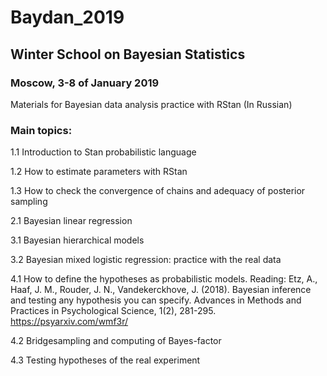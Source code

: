 # Baydan_2019
## Winter School on Bayesian Statistics 
### Moscow, 3-8 of January 2019

Materials for Bayesian data analysis practice with RStan (In Russian)

### Main topics:

1.1 Introduction to Stan probabilistic language

1.2 How to estimate parameters with RStan

1.3 How to check the convergence of chains and adequacy of posterior sampling

2.1 Bayesian linear regression

3.1 Bayesian hierarchical models

3.2 Bayesian mixed logistic regression: practice with the real data

4.1 How to define the hypotheses as probabilistic models. Reading: Etz, A., Haaf, J. M., Rouder, J. N., Vandekerckhove, J. (2018). Bayesian inference and testing any hypothesis you can specify. Advances in Methods and Practices in Psychological Science, 1(2), 281-295. https://psyarxiv.com/wmf3r/

4.2 Bridgesampling and computing of Bayes-factor

4.3 Testing hypotheses of the real experiment

